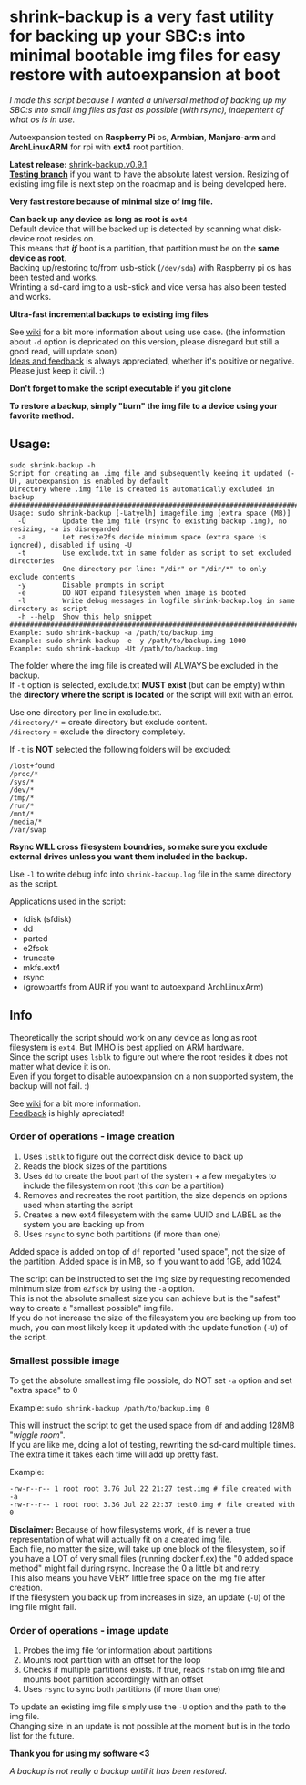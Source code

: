 # shrink-backup is a very fast utility for backing up your SBC:s into minimal bootable img files for easy restore with autoexpansion at boot

_I made this script because I wanted a universal method of backing up my SBC:s into small img files as fast as possible (with rsync), indepentent of what os is in use._

Autoexpansion tested on **Raspberry Pi** os, **Armbian**, **Manjaro-arm** and **ArchLinuxARM** for rpi with **ext4** root partition.

**Latest release:** [shrink-backup.v0.9.1](https://github.com/UnconnectedBedna/shrink-backup/releases/download/v0.9.1/shrink-backup.v0.9.1.tar.gz)<br>
[**Testing branch**](https://github.com/UnconnectedBedna/shrink-backup/tree/testing) if you want to have the absolute latest version. Resizing of existing img file is next step on the roadmap and is being developed here.

**Very fast restore because of minimal size of img file.**

**Can back up any device as long as root is `ext4`**<br>
Default device that will be backed up is detected by scanning what disk-device root resides on.<br>
This means that ***if*** boot is a partition, that partition must be on the **same device as root**.<br>
Backing up/restoring to/from usb-stick (`/dev/sda`) with Raspberry pi os has been tested and works.<br>
Wrinting a sd-card img to a usb-stick and vice versa has also been tested and works.

**Ultra-fast incremental backups to existing img files** 

See [wiki](https://github.com/UnconnectedBedna/shrink-backup/wiki) for a bit more information about using use case. (the information about `-d` option is depricated on this version, please disregard but still a good read, will update soon)<br>
[Ideas and feedback](https://github.com/UnconnectedBedna/shrink-backup/discussions) is always appreciated, whether it's positive or negative. Please just keep it civil. :)

**Don't forget to make the script executable if you git clone**

**To restore a backup, simply "burn" the img file to a device using your favorite method.**

## Usage:
```
sudo shrink-backup -h
Script for creating an .img file and subsequently keeing it updated (-U), autoexpansion is enabled by default
Directory where .img file is created is automatically excluded in backup
########################################################################
Usage: sudo shrink-backup [-Uatyelh] imagefile.img [extra space (MB)]
  -U         Update the img file (rsync to existing backup .img), no resizing, -a is disregarded
  -a         Let resize2fs decide minimum space (extra space is ignored), disabled if using -U
  -t         Use exclude.txt in same folder as script to set excluded directories
             One directory per line: "/dir" or "/dir/*" to only exclude contents
  -y         Disable prompts in script
  -e         DO NOT expand filesystem when image is booted
  -l         Write debug messages in logfile shrink-backup.log in same directory as script
  -h --help  Show this help snippet
########################################################################
Example: sudo shrink-backup -a /path/to/backup.img
Example: sudo shrink-backup -e -y /path/to/backup.img 1000
Example: sudo shrink-backup -Ut /path/to/backup.img
```

The folder where the img file is created will ALWAYS be excluded in the backup.<br>
If `-t` option is selected, exclude.txt **MUST exist** (but can be empty) within the **directory where the script is located** or the script will exit with an error.

Use one directory per line in exclude.txt.<br>
`/directory/*` = create directory but exclude content.<br>
`/directory` = exclude the directory completely.

If `-t` is **NOT** selected the following folders will be excluded:
```
/lost+found
/proc/*
/sys/*
/dev/*
/tmp/*
/run/*
/mnt/*
/media/*
/var/swap
```

**Rsync WILL cross filesystem boundries, so make sure you exclude external drives unless you want them included in the backup.**

Use `-l` to write debug info into `shrink-backup.log` file in the same directory as the script.

Applications used in the script:
- fdisk (sfdisk)
- dd
- parted
- e2fsck
- truncate
- mkfs.ext4
- rsync
- (growpartfs from AUR if you want to autoexpand ArchLinuxArm)

## Info

Theoretically the script should work on any device as long as root filesystem is `ext4`. But IMHO is best applied on ARM hardware.<br>
Since the script uses `lsblk` to figure out where the root resides it does not matter what device it is on.<br>
Even if you forget to disable autoexpansion on a non supported system, the backup will not fail. :)

See [wiki](https://github.com/UnconnectedBedna/shrink-backup/wiki) for a bit more information.<br>
[Feedback](https://github.com/UnconnectedBedna/shrink-backup/discussions) is highly apreciated!<br>

### Order of operations - image creation
1. Uses `lsblk` to figure out the correct disk device to back up
2. Reads the block sizes of the partitions
3. Uses `dd` to create the boot part of the system + a few megabytes to include the filesystem on root (this *can* be a partition)
4. Removes and recreates the root partition, the size depends on options used when starting the script
5. Creates a new ext4 filesystem with the same UUID and LABEL as the system you are backing up from
6. Uses `rsync` to sync both partitions (if more than one)

Added space is added on top of `df` reported "used space", not the size of the partition. Added space is in MB, so if you want to add 1GB, add 1024.

The script can be instructed to set the img size by requesting recomended minimum size from `e2fsck` by using the `-a` option.<br>
This is not the absolute smallest size you can achieve but is the "safest" way to create a "smallest possible" img file.<br>
If you do not increase the size of the filesystem you are backing up from too much, you can most likely keep it updated with the update function (`-U`) of the script.

### Smallest possible image

To get the absolute smallest img file possible, do NOT set `-a` option and set "extra space" to 0

Example: `sudo shrink-backup /path/to/backup.img 0`

This will instruct the script to get the used space from `df` and adding 128MB "*wiggle room*".<br>
If you are like me, doing a lot of testing, rewriting the sd-card multiple times. The extra time it takes each time will add up pretty fast.

Example:
```
-rw-r--r-- 1 root root 3.7G Jul 22 21:27 test.img # file created with -a
-rw-r--r-- 1 root root 3.3G Jul 22 22:37 test0.img # file created with 0
```

**Disclaimer:**
Because of how filesystems work, `df` is never a true representation of what will actually fit on a created img file.<br>
Each file, no matter the size, will take up one block of the filesystem, so if you have a LOT of very small files (running docker f.ex) the "0 added space method" might fail during rsync. Increase the 0 a little bit and retry.<br>
This also means you have VERY little free space on the img file after creation.<br>
If the filesystem you back up from increases in size, an update (`-U`) of the img file might fail.

### Order of operations - image update
1. Probes the img file for information about partitions
2. Mounts root partition with an offset for the loop
3. Checks if multiple partitions exists. If true, reads `fstab` on img file and mounts boot partition accordingly with an offset
4. Uses `rsync` to sync both partitions (if more than one)

To update an existing img file simply use the `-U` option and the path to the img file.<br>
Changing size in an update is not possible at the moment but is in the todo list for the future.

**Thank you for using my software <3**

*A backup is not really a backup until it has been restored.*
